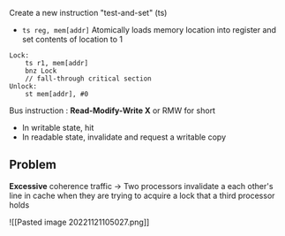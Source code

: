 Create a new instruction "test-and-set" (ts)
- `ts reg, mem[addr]`
Atomically loads memory location into register and set contents of location to 1

```armasm
Lock:
	ts r1, mem[addr]
	bnz Lock
	// fall-through critical section
Unlock:
	st mem[addr], #0
```

Bus instruction : **Read-Modify-Write X** or RMW for short
- In writable state, hit
- In readable state, invalidate and request a writable copy

## Problem
**Excessive** coherence traffic -> Two processors invalidate a each other's line in cache when they are trying to acquire a lock that a third processor holds

![[Pasted image 20221121105027.png]]
